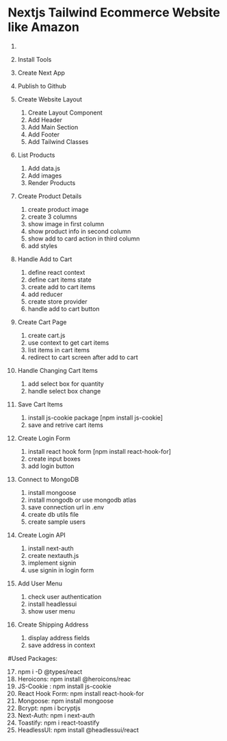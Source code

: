 # Nextjs Tailwind Ecommerce Website like Amazon

1.
2. Install Tools
3. Create Next App
4. Publish to Github
5. Create Website Layout

   1. Create Layout Component
   2. Add Header
   3. Add Main Section
   4. Add Footer
   5. Add Tailwind Classes

6. List Products

   1. Add data.js
   2. Add images
   3. Render Products

7. Create Product Details

   1. create product image
   2. create 3 columns
   3. show image in first column
   4. show product info in second column
   5. show add to card action in third column
   6. add styles

8. Handle Add to Cart

   1. define react context
   2. define cart items state
   3. create add to cart items
   4. add reducer
   5. create store provider
   6. handle add to cart button

9. Create Cart Page

   1. create cart.js
   2. use context to get cart items
   3. list items in cart items
   4. redirect to cart screen after add to cart

10. Handle Changing Cart Items

    1. add select box for quantity
    2. handle select box change

11. Save Cart Items

    1. install js-cookie package [npm install js-cookie]
    2. save and retrive cart items

12. Create Login Form

    1. install react hook form [npm install react-hook-for]
    2. create input boxes
    3. add login button

13. Connect to MongoDB

    1. install mongoose
    2. install mongodb or use mongodb atlas
    3. save connection url in .env
    4. create db utils file
    5. create sample users

14. Create Login API

    1. install next-auth
    2. create nextauth.js
    3. implement signin
    4. use signin in login form

15. Add User Menu

    1. check user authentication
    2. install headlessui
    3. show user menu

16. Create Shipping Address
    1. display address fields
    2. save address in context

#Used Packages:

17. npm i -D @types/react
18. Heroicons: npm install @heroicons/reac
19. JS-Cookie : npm install js-cookie
20. React Hook Form: npm install react-hook-for
21. Mongoose: npm install mongoose
22. Bcrypt: npm i bcryptjs
23. Next-Auth: npm i next-auth
24. Toastify: npm i react-toastify
25. HeadlessUI: npm install @headlessui/react
